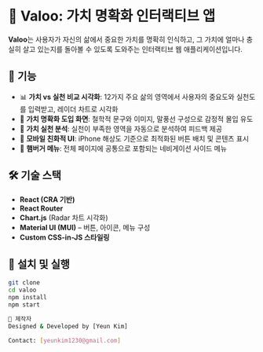# 🧭 Valoo: 가치 명확화 인터랙티브 앱

**Valoo**는 사용자가 자신의 삶에서 중요한 가치를 명확히 인식하고, 그 가치에 얼마나 충실히 살고 있는지를 돌아볼 수 있도록 도와주는 인터랙티브 웹 애플리케이션입니다.

## 📌 기능

- 📊 **가치 vs 실천 비교 시각화**: 12가지 주요 삶의 영역에서 사용자의 중요도와 실천도를 입력받고, 레이더 차트로 시각화
- 🧠 **가치 명확화 도입 화면**: 철학적 문구와 이미지, 말풍선 구성으로 감정적 몰입 유도
- 🎯 **가치 실천 분석**: 실천이 부족한 영역을 자동으로 분석하여 피드백 제공
- 📱 **모바일 친화적 UI**: iPhone 해상도 기준으로 최적화된 버튼 배치 및 콘텐츠 표시
- 🍔 **햄버거 메뉴**: 전체 페이지에 공통으로 포함되는 네비게이션 사이드 메뉴

## 🛠️ 기술 스택

- **React (CRA 기반)**
- **React Router**
- **Chart.js** (Radar 차트 시각화)
- **Material UI (MUI)** – 버튼, 아이콘, 메뉴 구성
- **Custom CSS-in-JS 스타일링**

## 🔧 설치 및 실행

```bash
git clone 
cd valoo
npm install
npm start

👤 제작자
Designed & Developed by [Yeun Kim]

Contact: [yeunkim1230@gmail.com]
